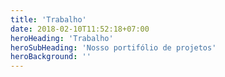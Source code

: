 ```yaml
---
title: 'Trabalho'
date: 2018-02-10T11:52:18+07:00
heroHeading: 'Trabalho'
heroSubHeading: 'Nosso portifólio de projetos'
heroBackground: ''
---
```

